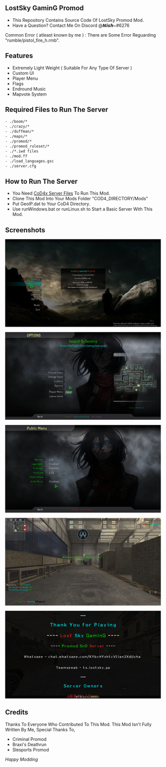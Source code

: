## **LostSky GaminG Promod**


- This Repository Contains Source Code Of LostSky Promod Mod.
- Have a Question? Contact Me On Discord @𝙉𝙞𝙨𝙝~#6276

 Common Error ( atleast known by me ) : There are Some Error Reguarding "rumble/pistol_fire_h.rmb".

## Features
- Extremely Light Weight ( Suitable For Any Type Of Server )
- Custom UI
- Player Menu
- Flags
- Endround Music
- Mapvote System

## Required Files to Run The Server
```
- ./boom/*
- ./crazy/*
- ./duffman/*
- ./maps/*
- ./promod/*
- ./promod_ruleset/*
- ./*.iwd files
- ./mod.ff
- ./load_languages.gsc
- ./server.cfg
```
## How to Run The Server


- You Need [CoD4x Server Files](https://cod4x.ovh/t/releases) To Run This Mod.
- Clone This Mod Into Your Mods Folder "COD4_DIRECTORY/Mods"
- Put GeoIP.dat to Your CoD4 Directory.
- Use runWindows.bat or runLinux.sh to Start a Basic Server With This Mod.


## Screenshots

![Main Menu](Screenshots/Screenshot1.png)

![Class Menu](Screenshots/Screenshot2.png)

![Player Menu](Screenshots/Screenshot3.png)

![InGame](Screenshots/Screenshot4.png)

![Credits](Screenshots/Screenshot5.png)

## Credits

Thanks To Everyone Who Contributed To This Mod. This Mod Isn't Fully Written By Me, Special Thanks To,

- Criminal Promod
- Braxi's Deathrun
- Slesports Promod 

*Happy Modding*
